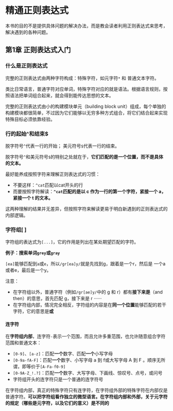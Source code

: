 # 精通正则表达式

本书的目的不是提供具体问题的解决办法，而是教会读者利用正则表达式来思考，解决遇到的各种问题。

## 第1章 正则表达式入门

### 什么是正则表达式

完整的正则表达式由两种字符构成：特殊字符，如元字符`*`  和 普通文本字符。

类比日常语言，普通字符对应单词，特殊字符对应的就是语法。根据语言规则，按照语法把单词组合起来，就会得到能传达思想的文本。

完整的正则表达式由小的构建模块单元（building block unit）组成，每个单独的构建模块都很简单，不过因为它们能够以无穷多种方式组合，将它们结合起来实现特殊目标必须依靠经验。

### 行的起始^和结束$

脱字符号`^`代表一行的开始； 美元符号`$`代表一行的结束。

脱字符号`^`和美元符号`$`的特别之处就在于，**它们匹配的是一个位置，而不是具体的文本。**

最好能养成按照字符来理解正则表达式的习惯：

* 不要这样：`^cat`匹配以cat开头的行
* 而要按照字符解读：**`^cat`匹配的是以 c 作为一行的第一个字符，紧接一个 a，紧接一个 t 的文本。**

这两种理解的结果并无差异，但按照字符来解读更易于明白新遇到的正则表达式的内部逻辑。

### 字符组[ ]

字符组的表达式为`[...]`，它的作用是列出在某处期望匹配的字符。

**例子：搜索单词`grey`或`gray`**

`[ea]`能够匹配到`a`或`e`，所以`/gr[ea]y/`就是先找到g，跟着是一个r，然后是
一个a或者e，最后是一个y。

注意：

* 在字符组以外，普通字符（例如`/gr[ae]y/`中的 g 和 r）都有**接下来是**（and then）的意思，首先匹配 g，接下来是 r ······
* 在字符组内部，情况完全相反，字符组的内容是在**同一个位置**能够匹配的若干字符，它的意思是**或**

#### 连字符

在**字符组内部**，连字符`-`表示一个范围，而且允许多重范围，也允许随意组合字符范围和普通文本：

* `[0-9]`、`[a-z]`：匹配**一个**数字、匹配**一个**小写字母
* `[0-9a-fA-F]`：匹配**一个**数字、小写字母 a 到 f或大写字母 A 到 F 。顺序无所谓，即等价于`[A-Fa-f0-9]`
* `[0-9A-Z_!.?]`：匹配**一个**数字、大写字母、下画线、惊叹号、点号，或问号
* 字符组开头的连字符只是一个普通的连字符号

在字符组内部，真正的特殊字符只有连字符，在字符组外部的特殊字符在内部仅是普通字符。**可以把字符组看作独立的微型语言。在字符组内部和外部，关于元字符的规定（哪些是元字符，以及它们的意义）是不同的**





